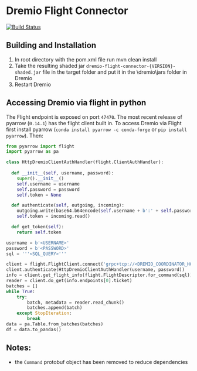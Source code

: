 # Dremio Flight Connector

[![Build Status](https://travis-ci.org/dremio-hub/dremio-flight-connector.svg?branch=master)](https://travis-ci.org/dremio-hub/dremio-flight-connector)

## Building and Installation

1. In root directory with the pom.xml file run mvn clean install
1. Take the resulting shaded jar `dremio-flight-connector-{VERSION}-shaded.jar` file in the target folder and put it in the \dremio\jars folder in Dremio
1. Restart Dremio

## Accessing Dremio via flight in python

The Flight endpoint is exposed on port `47470`. The most recent release of pyarrow (`0.14.1`) has the flight client 
built in. To access Dremio via Flight first install pyarrow (`conda install pyarrow -c conda-forge` or `pip install pyarrow`). Then:

```python
from pyarrow import flight
import pyarrow as pa

class HttpDremioClientAuthHandler(flight.ClientAuthHandler): 
  
  def __init__(self, username, password): 
    super().__init__() 
    self.username = username
    self.password = password
    self.token = None

  def authenticate(self, outgoing, incoming): 
    outgoing.write(base64.b64encode(self.username + b':' + self.password))
    self.token = incoming.read()

  def get_token(self): 
    return self.token

username = b'<USERNAME>'
password = b'<PASSWORD>'
sql = '''<SQL_QUERY>'''

client = flight.FlightClient.connect('grpc+tcp://<DREMIO_COORDINATOR_HOST>:47470')
client.authenticate(HttpDremioClientAuthHandler(username, password)) 
info = client.get_flight_info(flight.FlightDescriptor.for_command(sql))
reader = client.do_get(info.endpoints[0].ticket)
batches = []
while True:
    try:
        batch, metadata = reader.read_chunk()
        batches.append(batch)
    except StopIteration:
        break
data = pa.Table.from_batches(batches)
df = data.to_pandas()
```

## Notes:

* the `Command` protobuf object has been removed to reduce dependencies
